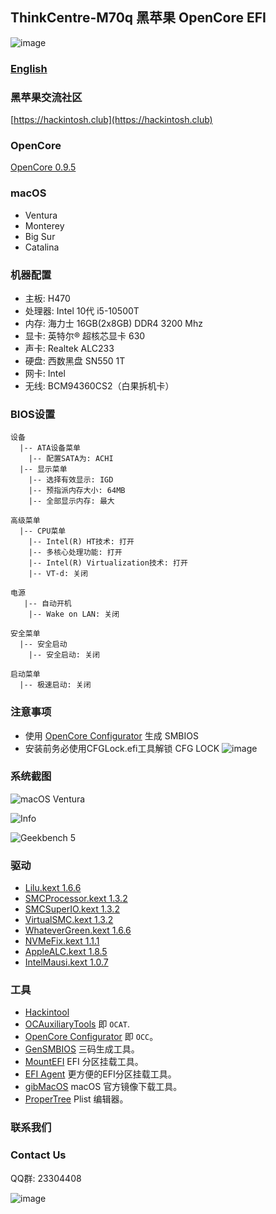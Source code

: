 ## ThinkCentre-M70q 黑苹果 OpenCore EFI

![image](Screenshot/m70q.jpg)


### [English](https://github.com/hackintosh-efi/ThinkCentre-M930q)


### 黑苹果交流社区

[https://hackintosh.club](https://hackintosh.club)


### OpenCore

[OpenCore 0.9.5](https://github.com/acidanthera/OpenCorePkg)


### macOS

- Ventura
- Monterey
- Big Sur
- Catalina


### 机器配置

- 主板: H470
- 处理器: Intel 10代 i5-10500T
- 内存: 海力士 16GB(2x8GB) DDR4 3200 Mhz
- 显卡: 英特尔® 超核芯显卡 630
- 声卡: Realtek ALC233
- 硬盘: 西数黑盘 SN550 1T
- 网卡: Intel
- 无线: BCM94360CS2（白果拆机卡）


### BIOS设置

```
设备
  |-- ATA设备菜单
    |-- 配置SATA为: ACHI
  |-- 显示菜单
    |-- 选择有效显示: IGD
    |-- 预指派内存大小: 64MB
    |-- 全部显示内存: 最大

高级菜单
  |-- CPU菜单
    |-- Intel(R) HT技术: 打开
    |-- 多核心处理功能: 打开
    |-- Intel(R) Virtualization技术: 打开
    |-- VT-d: 关闭
    
电源
   |-- 自动开机
    |-- Wake on LAN: 关闭
    
安全菜单
  |-- 安全启动
    |-- 安全启动: 关闭

启动菜单
  |-- 极速启动: 关闭
```

### 注意事项
 - 使用 [OpenCore Configurator](https://mackie100projects.altervista.org/opencore-configurator/) 生成 SMBIOS
 - 安装前务必使用CFGLock.efi工具解锁 CFG LOCK
![image](Screenshot/CFGLock.efi.png)

### 系统截图

![macOS Ventura](Screenshot/about.png)

![Info](Screenshot/info.png)

![Geekbench 5](Screenshot/geekbench5.png)


### 驱动

- [Lilu.kext 1.6.6](https://github.com/acidanthera/Lilu)
- [SMCProcessor.kext 1.3.2](https://github.com/acidanthera/VirtualSMC)
- [SMCSuperIO.kext 1.3.2](https://github.com/acidanthera/VirtualSMC)
- [VirtualSMC.kext 1.3.2](https://github.com/acidanthera/VirtualSMC)
- [WhateverGreen.kext 1.6.6](https://github.com/acidanthera/WhateverGreen)
- [NVMeFix.kext 1.1.1](https://github.com/acidanthera/NVMeFix)
- [AppleALC.kext 1.8.5](https://github.com/acidanthera/AppleALC)
- [IntelMausi.kext 1.0.7](https://github.com/acidanthera/IntelMausi)


### 工具

- [Hackintool](https://github.com/headkaze/Hackintool) 
- [OCAuxiliaryTools](https://github.com/ic005k/OCAuxiliaryTools) 即 `OCAT`.
- [OpenCore Configurator](https://mackie100projects.altervista.org/opencore-configurator/) 即 `OCC`。
- [GenSMBIOS](https://github.com/corpnewt/GenSMBIOS) 三码生成工具。
- [MountEFI](https://github.com/corpnewt/MountEFI) EFI 分区挂载工具。
- [EFI Agent](https://github.com/headkaze/EFI-Agent) 更方便的EFI分区挂载工具。
- [gibMacOS](https://github.com/corpnewt/gibMacOS) macOS 官方镜像下载工具。
- [ProperTree](https://github.com/corpnewt/ProperTree) Plist 编辑器。

### 联系我们

### Contact Us

QQ群: 23304408

![image](Screenshot/QRCode.png)

